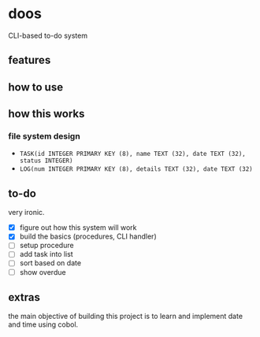 # doos

CLI-based to-do system

## features

## how to use

## how this works

### file system design

- `TASK(id INTEGER PRIMARY KEY (8), name TEXT (32), date TEXT (32), status INTEGER)`
- `LOG(num INTEGER PRIMARY KEY (8), details TEXT (32), date TEXT (32)`

## to-do

very ironic.

- [x] figure out how this system will work
- [x] build the basics (procedures, CLI handler)
- [ ] setup procedure
- [ ] add task into list
- [ ] sort based on date
- [ ] show overdue

## extras

the main objective of building this project is to learn and implement date and time using cobol.
